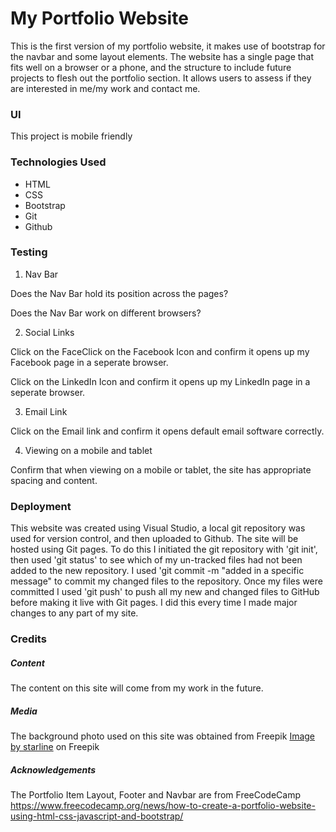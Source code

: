 <h1> My Portfolio Website</h1>

This is the first version of my portfolio website, 
it makes use of bootstrap for the navbar and some layout elements.
The website has a single page that fits well on a browser or a phone,
and the structure to include future projects to flesh out the portfolio section.
It allows users to assess if they are interested in me/my work and contact me.

<h3>UI</h3>

This project is mobile friendly

<h3>Technologies Used</h3>
<ul>
    <li>HTML</li>
    <li>CSS</li>
    <li>Bootstrap</li>
    <li>Git</li>
    <li>Github</li>
</ul>
<h3>Testing</h3>

1. Nav Bar 

Does the Nav Bar hold its position across the pages?

Does the Nav Bar work on different browsers?

2. Social Links

Click on the FaceClick on the Facebook Icon and confirm it opens up my Facebook page in a seperate browser.

Click on the LinkedIn Icon and confirm it opens up my LinkedIn page in a seperate browser.

3. Email Link

Click on the Email link and confirm it opens default email software correctly.

4. Viewing on a mobile and tablet

Confirm that when viewing on a mobile or tablet, the site has appropriate spacing and content.

<h3>Deployment</h3>

This website was created using Visual Studio, a local git repository was used for version control,
and then uploaded to Github. The site will be hosted using Git pages. 
To do this I initiated the git repository with 'git init', 
then used 'git status' to see which of my un-tracked files had not been added to the new repository.
I used 'git commit -m "added in a specific message" to commit my changed files to the repository. 
Once my files were committed I used 'git push' to push all my new and changed files to GitHub before making it live with Git pages. 
I did this every time I made major changes to any part of my site.

<h3>Credits</h3>

<h5>Content</h5>

The content on this site will come from my work in the future.

<h5>Media</h5>

The background photo used on this site was obtained from Freepik
<a href="https://www.freepik.com/free-vector/elegant-soft-orange-white-watercolor-background_3358049.htm#query=orange%20peach%20background&position=5&from_view=search&track=ais">Image by starline</a> on Freepik

<h5>Acknowledgements</h5>



The Portfolio Item Layout, Footer and Navbar are from FreeCodeCamp https://www.freecodecamp.org/news/how-to-create-a-portfolio-website-using-html-css-javascript-and-bootstrap/

